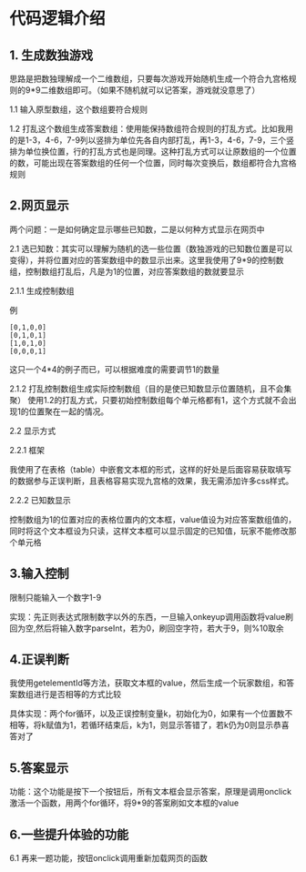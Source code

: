 # 代码逻辑介绍

## 1. 生成数独游戏
思路是把数独理解成一个二维数组，只要每次游戏开始随机生成一个符合九宫格规则的9*9二维数组即可。（如果不随机就可以记答案，游戏就没意思了）

1.1 输入原型数组，这个数组要符合规则

1.2 打乱这个数组生成答案数组：使用能保持数组符合规则的打乱方式。比如我用的是1-3，4-6，7-9列以竖排为单位先各自内部打乱，再1-3，4-6，7-9，三个竖排为单位换位置，行的打乱方式也是同理。这种打乱方式可以让原数组的一个位置的数，可能出现在答案数组的任何一个位置，同时每次变换后，数组都符合九宫格规则

## 2.网页显示
两个问题：一是如何确定显示哪些已知数，二是以何种方式显示在网页中

2.1 选已知数：其实可以理解为随机的选一些位置（数独游戏的已知数位置是可以变得），并将位置对应的答案数组中的数显示出来。这里我使用了9*9的控制数组，控制数组打乱后，凡是为1的位置，对应答案数组的数就要显示

2.1.1 生成控制数组

例
```
[0,1,0,0]
[0,1,0,1]
[1,0,1,0]
[0,0,0,1]
```
这只一个4*4的例子而已，可以根据难度的需要调节1的数量

2.1.2 打乱控制数组生成实际控制数组（目的是使已知数显示位置随机，且不会集聚）
使用1.2的打乱方式，只要初始控制数组每个单元格都有1，这个方式就不会出现1的位置聚在一起的情况。

2.2 显示方式

2.2.1 框架

我使用了在表格（table）中嵌套文本框的形式，这样的好处是后面容易获取填写的数据参与正误判断，且表格容易实现九宫格的效果，我无需添加许多css样式。

2.2.2 已知数显示

控制数组为1的位置对应的表格位置内的文本框，value值设为对应答案数组值的，同时将这个文本框设为只读，这样文本框可以显示固定的已知值，玩家不能修改那个单元格

## 3.输入控制
限制只能输入一个数字1-9

实现：先正则表达式限制数字以外的东西，一旦输入onkeyup调用函数将value刷回为空,然后将输入数字parseInt，若为0，刷回空字符，若大于9，则%10取余

## 4.正误判断
我使用getelementId等方法，获取文本框的value，然后生成一个玩家数组，和答案数组进行是否相等的方式比较

具体实现：两个for循环，以及正误控制变量k，初始化为0，如果有一个位置数不相等，将k赋值为1，若循环结束后，k为1，则显示答错了，若k仍为0则显示恭喜答对了

## 5.答案显示
功能：这个功能是按下一个按钮后，所有文本框会显示答案，原理是调用onclick激活一个函数，用两个for循环，将9*9的答案刷如文本框的value


## 6.一些提升体验的功能
6.1 再来一题功能，按钮onclick调用重新加载网页的函数




